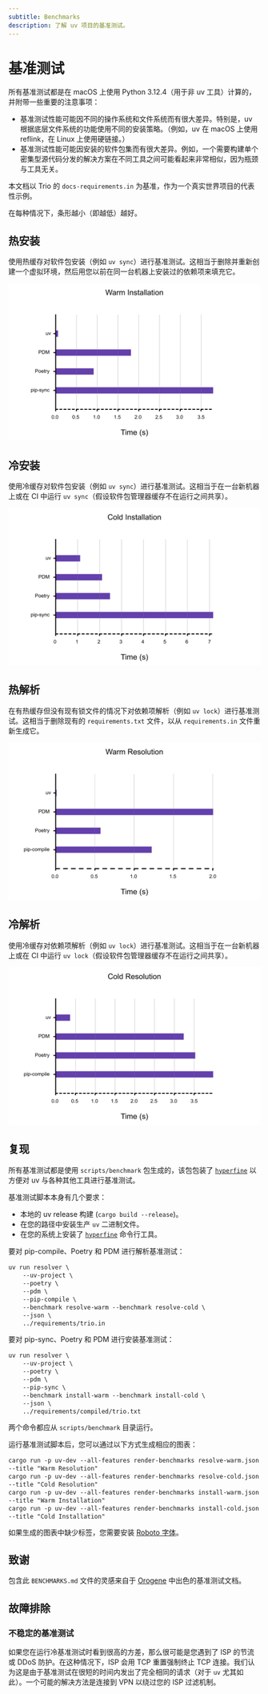 ```yaml
---
subtitle: Benchmarks
description: 了解 uv 项目的基准测试。
---
```


# 基准测试

所有基准测试都是在 macOS 上使用 Python 3.12.4（用于非 uv 工具）计算的，并附带一些重要的注意事项：

- 基准测试性能可能因不同的操作系统和文件系统而有很大差异。特别是，uv 根据底层文件系统的功能使用不同的安装策略。（例如，uv 在 macOS 上使用 reflink，在 Linux 上使用硬链接。）
- 基准测试性能可能因安装的软件包集而有很大差异。例如，一个需要构建单个密集型源代码分发的解决方案在不同工具之间可能看起来非常相似，因为瓶颈与工具无关。

本文档以 Trio 的 `docs-requirements.in` 为基准，作为一个真实世界项目的代表性示例。

在每种情况下，条形越小（即越低）越好。

## 热安装

使用热缓存对软件包安装（例如 `uv sync`）进行基准测试。这相当于删除并重新创建一个虚拟环境，然后用您以前在同一台机器上安装过的依赖项来填充它。

![install-warm](../assets/359563195-84118aaa-d030-4e29-8f1e-9483091ceca3.png)

## 冷安装

使用冷缓存对软件包安装（例如 `uv sync`）进行基准测试。这相当于在一台新机器上或在 CI 中运行 `uv sync`（假设软件包管理器缓存不在运行之间共享）。

![install-cold](../assets/359563193-e7f5b203-7e84-452b-8c56-1ff6531c9898.png)

## 热解析

在有热缓存但没有现有锁文件的情况下对依赖项解析（例如 `uv lock`）进行基准测试。这相当于删除现有的 `requirements.txt` 文件，以从 `requirements.in` 文件重新生成它。

![resolve-warm](../assets/359563199-e1637a08-8b27-4077-8138-b3849e53eb04.png)

## 冷解析

使用冷缓存对依赖项解析（例如 `uv lock`）进行基准测试。这相当于在一台新机器上或在 CI 中运行 `uv lock`（假设软件包管理器缓存不在运行之间共享）。

![resolve-cold](../assets/359563197-b578c264-c209-45ab-b4c3-54073d871e86.png)

## 复现

所有基准测试都是使用 `scripts/benchmark` 包生成的，该包包装了 [`hyperfine`](https://github.com/sharkdp/hyperfine) 以方便对 uv 与各种其他工具进行基准测试。

基准测试脚本本身有几个要求：

- 本地的 uv release 构建 (`cargo build --release`)。
- 在您的路径中安装生产 `uv` 二进制文件。
- 在您的系统上安装了 [`hyperfine`](https://github.com/sharkdp/hyperfine) 命令行工具。

要对 pip-compile、Poetry 和 PDM 进行解析基准测试：

```shell
uv run resolver \
    --uv-project \
    --poetry \
    --pdm \
    --pip-compile \
    --benchmark resolve-warm --benchmark resolve-cold \
    --json \
    ../requirements/trio.in
```

要对 pip-sync、Poetry 和 PDM 进行安装基准测试：

```shell
uv run resolver \
    --uv-project \
    --poetry \
    --pdm \
    --pip-sync \
    --benchmark install-warm --benchmark install-cold \
    --json \
    ../requirements/compiled/trio.txt
```

两个命令都应从 `scripts/benchmark` 目录运行。

运行基准测试脚本后，您可以通过以下方式生成相应的图表：

```shell
cargo run -p uv-dev --all-features render-benchmarks resolve-warm.json --title "Warm Resolution"
cargo run -p uv-dev --all-features render-benchmarks resolve-cold.json --title "Cold Resolution"
cargo run -p uv-dev --all-features render-benchmarks install-warm.json --title "Warm Installation"
cargo run -p uv-dev --all-features render-benchmarks install-cold.json --title "Cold Installation"
```

如果生成的图表中缺少标签，您需要安装 [Roboto 字体](https://fonts.google.com/specimen/Roboto)。

## 致谢

包含此 `BENCHMARKS.md` 文件的灵感来自于 [Orogene](https://github.com/orogene/orogene/blob/472e481b4fc6e97c2b57e69240bf8fe995dfab83/BENCHMARKS.md) 中出色的基准测试文档。

## 故障排除

### 不稳定的基准测试

如果您在运行冷基准测试时看到很高的方差，那么很可能是您遇到了 ISP 的节流或 DDoS 防护。在这种情况下，ISP 会用 TCP 重置强制终止 TCP 连接。我们认为这是由于基准测试在很短的时间内发出了完全相同的请求（对于 `uv` 尤其如此）。一个可能的解决方法是连接到 VPN 以绕过您的 ISP 过滤机制。